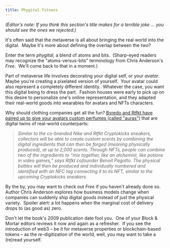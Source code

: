 ```yaml
---
title: Phygital fitness
---
```

_(Editor's note: If you think this section's title makes for a terrible joke … you should see the ones we rejected.)_

It's often said that the metaverse is all about bringing the real world into the digital.  Maybe it's more about defining the overlap between the two?

Enter the term _phygital,_ a blend of atoms and bits.  (Sharp-eyed readers may recognize the "atoms-versus-bits" terminology from Chris Anderson's _Free_.  We'll come back to that in a moment.)  

Part of metaverse life involves decorating your digital self, or your _avatar_.  Maybe you're creating a pixelated version of yourself.  Your avatar could also represent a completely different identity.  Whatever the case, you want this digital being to dress the part.  Fashion houses were early to pick up on this desire to personalize one's online representation, and they adapted their real-world goods into wearables for avatars and NFTs characters.  

Why should clothing companies get all the fun? [Byredo and Rtfkt have paired up to give your avatars custom perfumes (called "auras")](https://www.voguebusiness.com/technology/a-perfume-in-the-metaverse-byredo-and-rtftk-bet-on-visual-aura) that are digital twins of real-world counterparts:  

> _Similar to the co-branded Nike and Rtfkt Cryptokicks sneakers, collectors will be able to create custom scents by combining the digital ingredients that can then be forged (meaning physically produced), at up to 2,000 scents. Through NFTs, people can combine two of the ingredients to “mix together, like an alchemist, like potions in video games,” says Rtfkt cofounder Benoit Pagotto. The physical bottles will then be produced and individually numbered and identified with an NFC tag connecting it to its NFT, similar to the upcoming Cryptokicks sneakers._

By the by, you may want to check out _Free_ if you haven't already done so.  Author Chris Anderson explores how business models change when companies can suddenly ship digital goods instead of just the physical variety.  Spoiler alert: a lot happens when the marginal cost of delivery drops to (as good as) zero.

Don't let the book's 2009 publication date fool you.  One of your Block & Mortar editors reviews it now and again as a refresher.  If you see the introduction of web3 – be it for metaverse properties or blockchain-based tokens – as the _re_\-digitization of the world, well, you may want to take a (re)read yourself.